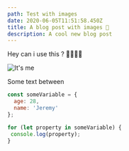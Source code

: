 ```yaml
---
path: Test with images
date: 2020-06-05T11:51:58.450Z
title: A blog post with images 🤯
description: A cool new blog post
---
```

Hey can i use this ? 🍕🍖🥓🥕



![It's me](assets/profile_pic.jpg "My profile picture")

Some text between

```javascript
const someVariable = {
  age: 28,
  name: 'Jeremy'
};

for (let property in someVariable) {
 console.log(property); 
}
```